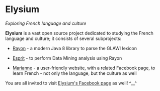 # Elysium

*Exploring French language and culture*


**Elysium** is a vast open source project dedicated to studying the French language and culture; it consists of several subprojects:

* [Rayon](https://github.com/giancosta86/Rayon) - a modern Java 8 library to parse the GLAWI lexicon

* [Esprit](https://github.com/giancosta86/Esprit) - to perform Data Mining analysis using Rayon

* [Marianne](http://gianlucacosta.info/Marianne/) - a user-friendly website, with a related Facebook page, to learn French - not only the language, but the culture as well


You are all invited to visit [Elysium's Facebook page](https://www.facebook.com/Elysium-Exploring-French-1864049787240701/) as well! ^\_\_^
